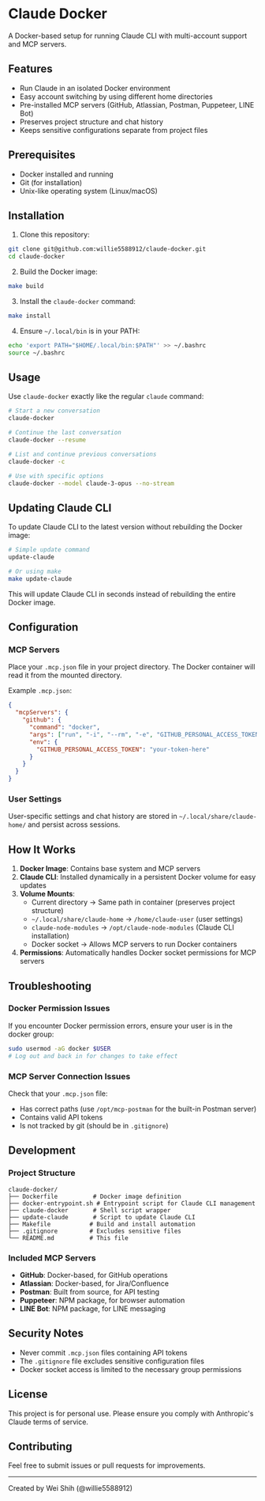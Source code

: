 # Claude Docker

A Docker-based setup for running Claude CLI with multi-account support and MCP servers.

## Features

- Run Claude in an isolated Docker environment
- Easy account switching by using different home directories
- Pre-installed MCP servers (GitHub, Atlassian, Postman, Puppeteer, LINE Bot)
- Preserves project structure and chat history
- Keeps sensitive configurations separate from project files

## Prerequisites

- Docker installed and running
- Git (for installation)
- Unix-like operating system (Linux/macOS)

## Installation

1. Clone this repository:
```bash
git clone git@github.com:willie5588912/claude-docker.git
cd claude-docker
```

2. Build the Docker image:
```bash
make build
```

3. Install the `claude-docker` command:
```bash
make install
```

4. Ensure `~/.local/bin` is in your PATH:
```bash
echo 'export PATH="$HOME/.local/bin:$PATH"' >> ~/.bashrc
source ~/.bashrc
```

## Usage

Use `claude-docker` exactly like the regular `claude` command:

```bash
# Start a new conversation
claude-docker

# Continue the last conversation
claude-docker --resume

# List and continue previous conversations
claude-docker -c

# Use with specific options
claude-docker --model claude-3-opus --no-stream
```

## Updating Claude CLI

To update Claude CLI to the latest version without rebuilding the Docker image:

```bash
# Simple update command
update-claude

# Or using make
make update-claude
```

This will update Claude CLI in seconds instead of rebuilding the entire Docker image.

## Configuration

### MCP Servers

Place your `.mcp.json` file in your project directory. The Docker container will read it from the mounted directory.

Example `.mcp.json`:
```json
{
  "mcpServers": {
    "github": {
      "command": "docker",
      "args": ["run", "-i", "--rm", "-e", "GITHUB_PERSONAL_ACCESS_TOKEN", "ghcr.io/github/github-mcp-server"],
      "env": {
        "GITHUB_PERSONAL_ACCESS_TOKEN": "your-token-here"
      }
    }
  }
}
```

### User Settings

User-specific settings and chat history are stored in `~/.local/share/claude-home/` and persist across sessions.

## How It Works

1. **Docker Image**: Contains base system and MCP servers
2. **Claude CLI**: Installed dynamically in a persistent Docker volume for easy updates
3. **Volume Mounts**: 
   - Current directory → Same path in container (preserves project structure)
   - `~/.local/share/claude-home` → `/home/claude-user` (user settings)
   - `claude-node-modules` → `/opt/claude-node-modules` (Claude CLI installation)
   - Docker socket → Allows MCP servers to run Docker containers
4. **Permissions**: Automatically handles Docker socket permissions for MCP servers

## Troubleshooting

### Docker Permission Issues

If you encounter Docker permission errors, ensure your user is in the docker group:
```bash
sudo usermod -aG docker $USER
# Log out and back in for changes to take effect
```

### MCP Server Connection Issues

Check that your `.mcp.json` file:
- Has correct paths (use `/opt/mcp-postman` for the built-in Postman server)
- Contains valid API tokens
- Is not tracked by git (should be in `.gitignore`)

## Development

### Project Structure

```
claude-docker/
├── Dockerfile          # Docker image definition
├── docker-entrypoint.sh # Entrypoint script for Claude CLI management
├── claude-docker       # Shell script wrapper
├── update-claude       # Script to update Claude CLI
├── Makefile           # Build and install automation
├── .gitignore         # Excludes sensitive files
└── README.md          # This file
```

### Included MCP Servers

- **GitHub**: Docker-based, for GitHub operations
- **Atlassian**: Docker-based, for Jira/Confluence
- **Postman**: Built from source, for API testing
- **Puppeteer**: NPM package, for browser automation
- **LINE Bot**: NPM package, for LINE messaging

## Security Notes

- Never commit `.mcp.json` files containing API tokens
- The `.gitignore` file excludes sensitive configuration files
- Docker socket access is limited to the necessary group permissions

## License

This project is for personal use. Please ensure you comply with Anthropic's Claude terms of service.

## Contributing

Feel free to submit issues or pull requests for improvements.

---

Created by Wei Shih (@willie5588912)